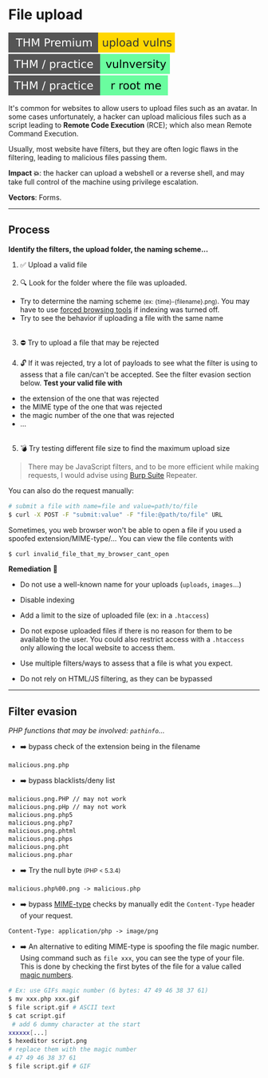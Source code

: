 # File upload

[![uploadvulns](../../../_badges/thmp/uploadvulns.svg)](https://tryhackme.com/room/uploadvulns)
[![vulnversity](../../../_badges/thm-p/vulnversity.svg)](https://tryhackme.com/room/vulnversity)
[![rrootme](../../../_badges/thm-p/rrootme.svg)](https://tryhackme.com/room/rrootme)

<div class="row row-cols-md-2"><div>

It's common for websites to allow users to upload files such as an avatar. In some cases unfortunately, a hacker can upload malicious files such as a script leading to **Remote Code Execution** (RCE); which also mean Remote Command Execution.

Usually, most website have filters, but they are often logic flaws in the filtering, leading to malicious files passing them.
</div><div>

**Impact 💥**: the hacker can upload a webshell or a reverse shell, and may take full control of the machine using privilege escalation.

**Vectors**: Forms.
</div></div>

<hr class="sep-both">

## Process

<div class="row row-cols-md-2 mt-4"><div>

**Identify the filters, the upload folder, the naming scheme...**

1. ✅ Upload a valid file<br><span>&nbsp;</span>
2. 🔍 Look for the folder where the file was uploaded.
  * Try to determine the naming scheme <small>(ex: {time}-{filename}.png)</small>. You may have to use [forced browsing tools](/cyber/exploitation/web/fuzz/forced_browsing.md) if indexing was turned off.
  * Try to see the behavior if uploading a file with the same name<br><span>&nbsp;</span>
3. ⛔ Try to upload a file that may be rejected<br><span>&nbsp;</span>
4. 🔓 If it was rejected, try a lot of payloads to see what the filter is using to assess that a file can/can't be accepted. See the filter evasion section below. **Test your valid file with**
* the extension of the one that was rejected
* the MIME type of the one that was rejected
* the magic number of the one that was rejected
* ...<br><span>&nbsp;</span>

5. 💣 Try testing different file size to find the maximum upload size

> There may be JavaScript filters, and to be more efficient while making requests, I would advise using [Burp Suite](/cyber/exploitation/web/burpsuite/index.md#repeater-tab) Repeater.
</div><div>

You can also do the request manually:

```bash
# submit a file with name=file and value=path/to/file
$ curl -X POST -F "submit:value" -F "file:@path/to/file" URL
```

Sometimes, you web browser won't be able to open a file if you used a spoofed extension/MIME-type/... You can view the file contents with

```bash
$ curl invalid_file_that_my_browser_cant_open
```

**Remediation** 🧯

* Do not use a well-known name for your uploads (`uploads`, `images`...)

* Disable indexing

* Add a limit to the size of uploaded file (ex: in a `.htaccess`)

* Do not expose uploaded files if there is no reason for them to be available to the user. You could also restrict access with a `.htaccess` only allowing the local website to access them.

* Use multiple filters/ways to assess that a file is what you expect.

* Do not rely on HTML/JS filtering, as they can be bypassed
</div></div>

<hr class="sep-both">

## Filter evasion

*PHP functions that may be involved: `pathinfo`...*

<div class="row row-cols-md-2 mt-4"><div>

* ➡️ bypass check of the extension being in the filename

```
malicious.png.php
```

* ➡️ bypass blacklists/deny list

```
malicious.png.PHP // may not work
malicious.png.pHp // may not work
malicious.png.php5
malicious.png.php7
malicious.png.phtml
malicious.png.phps
malicious.png.pht
malicious.png.phar
```

* ➡️ Try the null byte <small>(PHP < 5.3.4)</small>

```
malicious.php%00.png -> malicious.php
```
</div><div>

* ➡️ bypass  [MIME-type](https://developer.mozilla.org/en-US/docs/Web/HTTP/Basics_of_HTTP/MIME_types/Common_types) checks by manually edit the `Content-Type` header of your request.

```
Content-Type: application/php -> image/png
```

* ➡️ An alternative to editing MIME-type is spoofing the file magic number. Using command such as `file xxx`, you can see the type of your file. This is done by checking the first bytes of the file for a value called [magic numbers](https://en.wikipedia.org/wiki/List_of_file_signatures).

```bash
# Ex: use GIFs magic number (6 bytes: 47 49 46 38 37 61)
$ mv xxx.php xxx.gif
$ file script.gif # ASCII text
$ cat script.gif
 # add 6 dummy character at the start
xxxxxx[...]
$ hexeditor script.png 
# replace them with the magic number
# 47 49 46 38 37 61
$ file script.gif # GIF
```
</div></div>